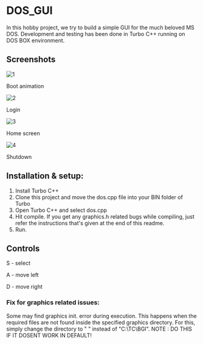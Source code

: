 # DOS_GUI

In this hobby project, we try to build a simple GUI for the much beloved MS DOS.
Development and testing has been done in Turbo C++ running on DOS BOX environment.

## Screenshots

![1](https://user-images.githubusercontent.com/21107275/123401265-3e45cc00-d5c4-11eb-91b3-548c1e45c6c2.JPG)

Boot animation

![2](https://user-images.githubusercontent.com/21107275/123401275-400f8f80-d5c4-11eb-8ca3-dce032a9ae3d.JPG)

Login

![3](https://user-images.githubusercontent.com/21107275/123401284-4271e980-d5c4-11eb-9ed6-60a4f926d63e.JPG)

Home screen

![4](https://user-images.githubusercontent.com/21107275/123401293-43a31680-d5c4-11eb-953a-83474a57b32d.jpg)

Shutdown


## Installation & setup:

1. Install Turbo C++
2. Clone this project and move the dos.cpp file into your BIN folder of Turbo
3. Open Turbo C++ and select dos.cpp
4. Hit compile. If you get any graphics.h related bugs while compiling, just refer the instructions that's given at the end of this readme.
5. Run.

## Controls

S - select

A - move left

D - move right

### Fix for graphics related issues:
Some may find graphics init. error during execution. This happens when the required files are not found inside the specified graphics directory.
For this, simply change the directory to " " instead of "C:\\TC\\BGI". NOTE : DO THIS IF IT DOSENT WORK IN DEFAULT!
